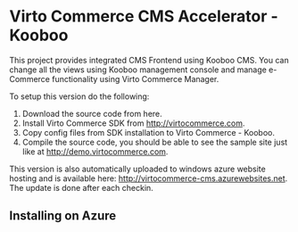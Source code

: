 Virto Commerce CMS Accelerator - Kooboo 
=========

This project provides integrated CMS Frontend using Kooboo CMS. You can change all the views using Kooboo 
management console and manage e-Commerce functionality using Virto Commerce Manager.

To setup this version do the following:

1. Download the source code from here.
2. Install Virto Commerce SDK from http://virtocommerce.com.
3. Copy config files from SDK installation to Virto Commerce - Kooboo.
4. Compile the source code, you should be able to see the sample site just like at http://demo.virtocommerce.com.


This version is also automatically uploaded to windows azure website hosting and is available here:
http://virtocommerce-cms.azurewebsites.net. The update is done after each checkin.

Installing on Azure
----------------
